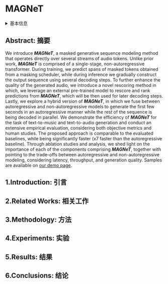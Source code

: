 # MAGNeT

<details>
<summary>基本信息</summary>

- 标题: "Masked Audio Generation using a Single Non-Autoregressive Transformer"
- 作者:
  - 01 Alon Ziv,
  - 02 Itai Gat,
  - 03 Gael Le Lan,
  - 04 Tal Remez,
  - 05 Felix Kreuk,
  - 06 Alexandre Défossez,
  - 07 Jade Copet,
  - 08 Gabriel Synnaeve,
  - 09 Yossi Adi
- 链接:
  - [ArXiv](https://arxiv.org/abs/2401.04577)
  - [Publication](https://openreview.net/forum?id=Ny8NiVfi95) ICLR 2024
  - [Github](https://github.com/facebookresearch/audiocraft/blob/main/docs/MAGNET.md)
  - [Demo](https://pages.cs.huji.ac.il/adiyoss-lab/MAGNeT/)
- 文件:
  - [ArXiv](_PDF/2401.04577v2__MAGNeT__Masked_Audio_Generation_Using_a_Single_Non-Autoregressive_Transformer.pdf)
  - [Publication](_PDF/2401.04577p0__MAGNeT__ICLR2024.pdf)

</details>

## Abstract: 摘要

We introduce ***MAGNeT***, a masked generative sequence modeling method that operates directly over several streams of audio tokens.
Unlike prior work, ***MAGNeT*** is comprised of a single-stage, non-autoregressive transformer.
During training, we predict spans of masked tokens obtained from a masking scheduler, while during inference we gradually construct the output sequence using several decoding steps.
To further enhance the quality of the generated audio, we introduce a novel rescoring method in which, we leverage an external pre-trained model to rescore and rank predictions from ***MAGNeT***, which will be then used for later decoding steps.
Lastly, we explore a hybrid version of ***MAGNeT***, in which we fuse between autoregressive and non-autoregressive models to generate the first few seconds in an autoregressive manner while the rest of the sequence is being decoded in parallel.
We demonstrate the efficiency of ***MAGNeT*** for the task of text-to-music and text-to-audio generation and conduct an extensive empirical evaluation, considering both objective metrics and human studies.
The proposed approach is comparable to the evaluated baselines, while being significantly faster (x7 faster than the autoregressive baseline).
Through ablation studies and analysis, we shed light on the importance of each of the components comprising ***MAGNeT***, together with pointing to the trade-offs between autoregressive and non-autoregressive modeling, considering latency, throughput, and generation quality.
Samples are available on [our demo page](https://pages.cs.huji.ac.il/adiyoss-lab/MAGNeT).

## 1.Introduction: 引言

## 2.Related Works: 相关工作

## 3.Methodology: 方法

## 4.Experiments: 实验

## 5.Results: 结果

## 6.Conclusions: 结论
